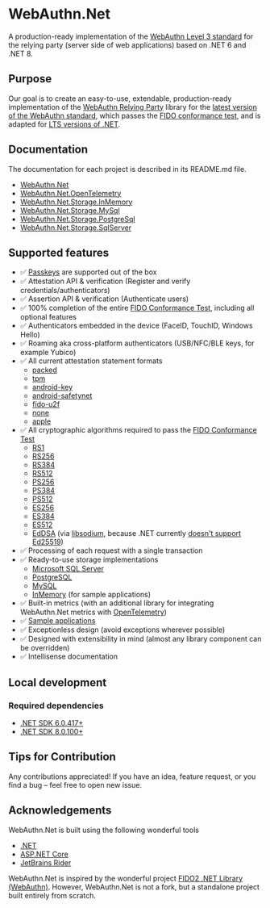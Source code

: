 # WebAuthn.Net

A production-ready implementation of the [WebAuthn Level 3 standard](https://www.w3.org/TR/2023/WD-webauthn-3-20230927/) for the relying party (server side of web applications) based on .NET 6 and .NET 8.

## Purpose

Our goal is to create an easy-to-use, extendable, production-ready implementation of the [WebAuthn Relying Party](https://www.w3.org/TR/2023/WD-webauthn-3-20230927/#webauthn-relying-party) library for the [latest version of the WebAuthn standard](https://www.w3.org/standards/history/webauthn-3/), which passes the [FIDO conformance test](https://fidoalliance.org/certification/functional-certification/conformance/), and is adapted for [LTS versions of .NET](https://dotnet.microsoft.com/en-us/platform/support/policy).

## Documentation

The documentation for each project is described in its README.md file.

- [WebAuthn.Net](src/WebAuthn.Net)
- [WebAuthn.Net.OpenTelemetry](src/WebAuthn.Net.OpenTelemetry)
- [WebAuthn.Net.Storage.InMemory](src/WebAuthn.Net.Storage.InMemory)
- [WebAuthn.Net.Storage.MySql](src/WebAuthn.Net.Storage.MySql)
- [WebAuthn.Net.Storage.PostgreSql](src/WebAuthn.Net.Storage.PostgreSql)
- [WebAuthn.Net.Storage.SqlServer](src/WebAuthn.Net.Storage.SqlServer)

## Supported features

- ✅ [Passkeys](https://www.w3.org/TR/2023/WD-webauthn-3-20230927/#passkey) are supported out of the box
- ✅ Attestation API & verification (Register and verify credentials/authenticators)
- ✅ Assertion API & verification (Authenticate users)
- ✅ 100% completion of the entire [FIDO Conformance Test](https://fidoalliance.org/certification/functional-certification/conformance/), including all optional features
- ✅ Authenticators embedded in the device (FaceID, TouchID, Windows Hello)
- ✅ Roaming aka cross-platform authenticators (USB/NFC/BLE keys, for example Yubico)
- ✅ All current attestation statement formats
    - [packed](https://www.w3.org/TR/2023/WD-webauthn-3-20230927/#sctn-packed-attestation)
    - [tpm](https://www.w3.org/TR/2023/WD-webauthn-3-20230927/#sctn-tpm-attestation)
    - [android-key](https://www.w3.org/TR/2023/WD-webauthn-3-20230927/#sctn-android-key-attestation)
    - [android-safetynet](https://www.w3.org/TR/2023/WD-webauthn-3-20230927/#sctn-android-safetynet-attestation)
    - [fido-u2f](https://www.w3.org/TR/2023/WD-webauthn-3-20230927/#sctn-fido-u2f-attestation)
    - [none](https://www.w3.org/TR/2023/WD-webauthn-3-20230927/#sctn-none-attestation)
    - [apple](https://www.w3.org/TR/2023/WD-webauthn-3-20230927/#sctn-apple-anonymous-attestation)
- ✅ All cryptographic algorithms required to pass the [FIDO Conformance Test](https://fidoalliance.org/certification/functional-certification/conformance/)
    - [RS1](https://www.rfc-editor.org/rfc/rfc8812.html#section-2)
    - [RS256](https://www.rfc-editor.org/rfc/rfc8812.html#section-2)
    - [RS384](https://www.rfc-editor.org/rfc/rfc8812.html#section-2)
    - [RS512](https://www.rfc-editor.org/rfc/rfc8812.html#section-2)
    - [PS256](https://www.rfc-editor.org/rfc/rfc8230.html#section-2)
    - [PS384](https://www.rfc-editor.org/rfc/rfc8230.html#section-2)
    - [PS512](https://www.rfc-editor.org/rfc/rfc8230.html#section-2)
    - [ES256](https://www.rfc-editor.org/rfc/rfc9053.html#section-2.1)
    - [ES384](https://www.rfc-editor.org/rfc/rfc9053.html#section-2.1)
    - [ES512](https://www.rfc-editor.org/rfc/rfc9053.html#section-2.1)
    - [EdDSA](https://www.rfc-editor.org/rfc/rfc9053.html#section-2.2) (via [libsodium](https://github.com/jedisct1/libsodium), because .NET currently [doesn't support Ed25519](https://github.com/dotnet/runtime/issues/14741))
- ✅ Processing of each request with a single transaction
- ✅ Ready-to-use storage implementations
    - [Microsoft SQL Server](src/WebAuthn.Net.Storage.SqlServer)
    - [PostgreSQL](src/WebAuthn.Net.Storage.PostgreSql)
    - [MySQL](src/WebAuthn.Net.Storage.MySql)
    - [InMemory](src/WebAuthn.Net.Storage.InMemory) (for sample applications)
- ✅ Built-in metrics (with an additional library for integrating WebAuthn.Net metrics with [OpenTelemetry](https://opentelemetry.io))
- ✅ [Sample applications](samples)
- ✅ Exceptionless design (avoid exceptions wherever possible)
- ✅ Designed with extensibility in mind (almost any library component can be overridden)
- ✅ Intellisense documentation

## Local development

### Required dependencies

- [.NET SDK 6.0.417+](https://dotnet.microsoft.com/en-us/download/dotnet/6.0)
- [.NET SDK 8.0.100+](https://dotnet.microsoft.com/en-us/download/dotnet/8.0)

## Tips for Contribution

Any contributions appreciated!
If you have an idea, feature request, or you find a bug – feel free to open new issue.

## Acknowledgements

WebAuthn.Net is built using the following wonderful tools

* [.NET](https://github.com/dotnet/runtime)
* [ASP.NET Core](https://github.com/dotnet/aspnetcore)
* [JetBrains Rider](https://www.jetbrains.com/rider)

WebAuthn.Net is inspired by the wonderful project [FIDO2 .NET Library (WebAuthn)](https://github.com/passwordless-lib/fido2-net-lib). However, WebAuthn.Net is not a fork, but a standalone project built entirely from scratch.

